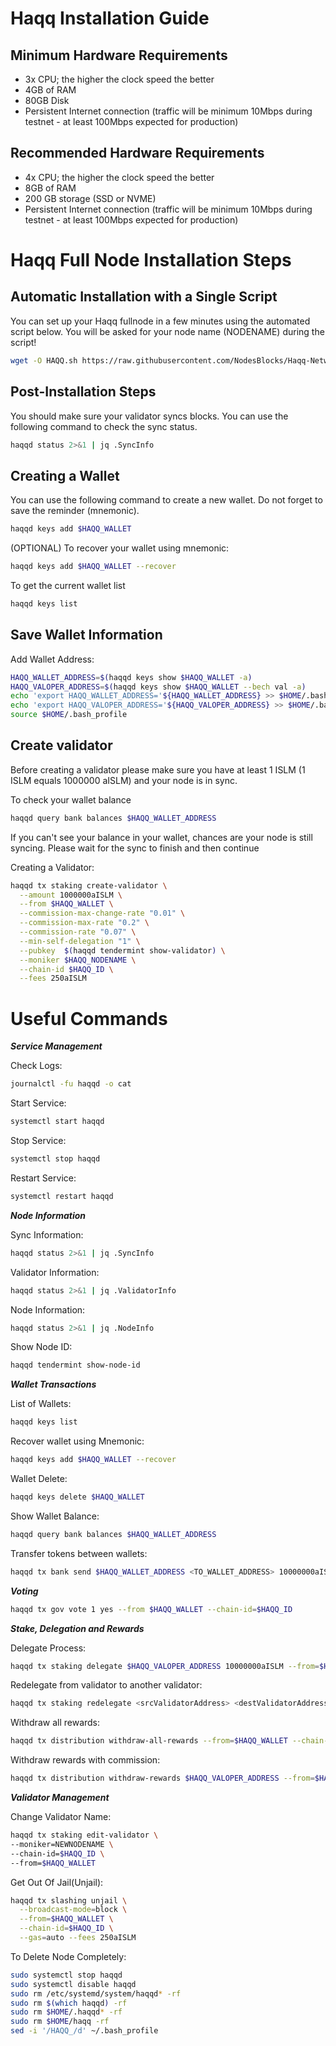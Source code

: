 # Haqq Installation Guide

## Minimum Hardware Requirements

- 3x CPU; the higher the clock speed the better
- 4GB of RAM
- 80GB Disk
- Persistent Internet connection (traffic will be minimum 10Mbps during testnet - at least 100Mbps expected for production)

## Recommended Hardware Requirements

- 4x CPU; the higher the clock speed the better
- 8GB of RAM
- 200 GB storage (SSD or NVME)
- Persistent Internet connection (traffic will be minimum 10Mbps during testnet - at least 100Mbps expected for production)

# Haqq Full Node Installation Steps

## Automatic Installation with a Single Script

You can set up your Haqq fullnode in a few minutes using the automated script below. You will be asked for your node name (NODENAME) during the script!

```bash
wget -O HAQQ.sh https://raw.githubusercontent.com/NodesBlocks/Haqq-Network/main/HAQQ && chmod +x HAQQ.sh && ./HAQQ.sh
```
## Post-Installation Steps

You should make sure your validator syncs blocks. You can use the following command to check the sync status.
```bash
haqqd status 2>&1 | jq .SyncInfo
```
## Creating a Wallet
You can use the following command to create a new wallet. Do not forget to save the reminder (mnemonic).
```bash
haqqd keys add $HAQQ_WALLET
```
(OPTIONAL) To recover your wallet using mnemonic:
```bash
haqqd keys add $HAQQ_WALLET --recover
```
To get the current wallet list
```bash
haqqd keys list
```
## Save Wallet Information

Add Wallet Address:
```bash
HAQQ_WALLET_ADDRESS=$(haqqd keys show $HAQQ_WALLET -a)
HAQQ_VALOPER_ADDRESS=$(haqqd keys show $HAQQ_WALLET --bech val -a)
echo 'export HAQQ_WALLET_ADDRESS='${HAQQ_WALLET_ADDRESS} >> $HOME/.bash_profile
echo 'export HAQQ_VALOPER_ADDRESS='${HAQQ_VALOPER_ADDRESS} >> $HOME/.bash_profile
source $HOME/.bash_profile
```
## Create validator

Before creating a validator please make sure you have at least 1 ISLM (1 ISLM equals 1000000 aISLM) and your node is in sync.

To check your wallet balance
```bash
haqqd query bank balances $HAQQ_WALLET_ADDRESS
```
If you can't see your balance in your wallet, chances are your node is still syncing. Please wait for the sync to finish and then continue

Creating a Validator:
```bash
haqqd tx staking create-validator \
  --amount 1000000aISLM \
  --from $HAQQ_WALLET \
  --commission-max-change-rate "0.01" \
  --commission-max-rate "0.2" \
  --commission-rate "0.07" \
  --min-self-delegation "1" \
  --pubkey  $(haqqd tendermint show-validator) \
  --moniker $HAQQ_NODENAME \
  --chain-id $HAQQ_ID \
  --fees 250aISLM
```
# Useful Commands

***Service Management***

Check Logs:
```bash
journalctl -fu haqqd -o cat
```
Start Service:
```bash
systemctl start haqqd
```
Stop Service:
```bash
systemctl stop haqqd
```
Restart Service:
```bash
systemctl restart haqqd
```
***Node Information***

Sync Information:
```bash
haqqd status 2>&1 | jq .SyncInfo
```
Validator Information:
```bash
haqqd status 2>&1 | jq .ValidatorInfo
```
Node Information:
```bash
haqqd status 2>&1 | jq .NodeInfo
```
Show Node ID:
```bash
haqqd tendermint show-node-id
```
***Wallet Transactions***

List of Wallets:
```bash
haqqd keys list
```
Recover wallet using Mnemonic:
```bash
haqqd keys add $HAQQ_WALLET --recover
```
Wallet Delete:
```bash
haqqd keys delete $HAQQ_WALLET
```
Show Wallet Balance:
```bash
haqqd query bank balances $HAQQ_WALLET_ADDRESS
```
Transfer tokens between wallets:
```bash
haqqd tx bank send $HAQQ_WALLET_ADDRESS <TO_WALLET_ADDRESS> 10000000aISLM
```
***Voting***
```bash
haqqd tx gov vote 1 yes --from $HAQQ_WALLET --chain-id=$HAQQ_ID
```
***Stake, Delegation and Rewards***

Delegate Process:
```bash
haqqd tx staking delegate $HAQQ_VALOPER_ADDRESS 10000000aISLM --from=$HAQQ_WALLET --chain-id=$HAQQ_ID --gas=auto --fees 250aISLM
```
Redelegate from validator to another validator:
```bash
haqqd tx staking redelegate <srcValidatorAddress> <destValidatorAddress> 10000000aISLM --from=$HAQQ_WALLET --chain-id=$HAQQ_ID --gas=auto --fees 250aISLM
```
Withdraw all rewards:
```bash
haqqd tx distribution withdraw-all-rewards --from=$HAQQ_WALLET --chain-id=$HAQQ_ID --gas=auto --fees 250aISLM
```
Withdraw rewards with commission:
```bash
haqqd tx distribution withdraw-rewards $HAQQ_VALOPER_ADDRESS --from=$HAQQ_WALLET --commission --chain-id=$HAQQ_ID
```
***Validator Management***

Change Validator Name:
```bash
haqqd tx staking edit-validator \
--moniker=NEWNODENAME \
--chain-id=$HAQQ_ID \
--from=$HAQQ_WALLET
```
Get Out Of Jail(Unjail):
```bash
haqqd tx slashing unjail \
  --broadcast-mode=block \
  --from=$HAQQ_WALLET \
  --chain-id=$HAQQ_ID \
  --gas=auto --fees 250aISLM
```
To Delete Node Completely:
```bash
sudo systemctl stop haqqd
sudo systemctl disable haqqd
sudo rm /etc/systemd/system/haqqd* -rf
sudo rm $(which haqqd) -rf
sudo rm $HOME/.haqqd* -rf
sudo rm $HOME/haqq -rf
sed -i '/HAQQ_/d' ~/.bash_profile
```





















